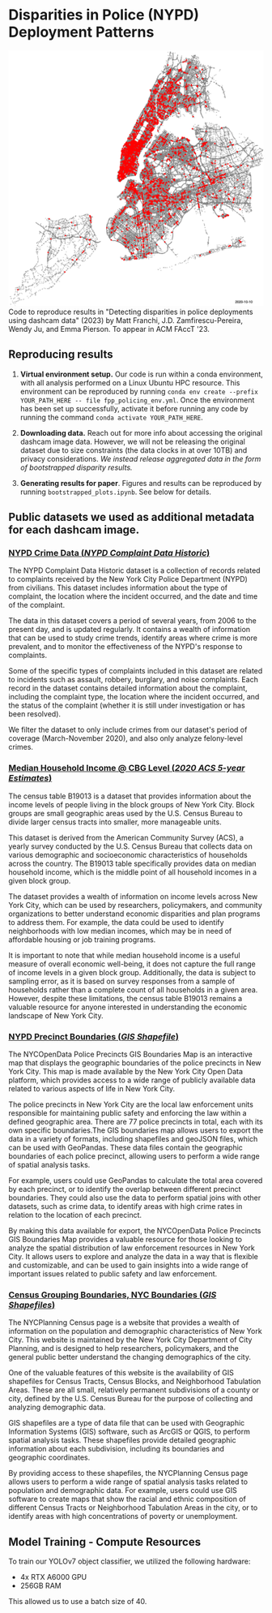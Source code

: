 # Disparities in Police (NYPD) Deployment Patterns
![Project Logo](police-presence.png)
Code to reproduce results in "Detecting disparities in police deployments using dashcam data" (2023) by Matt Franchi, J.D. Zamfirescu-Pereira, Wendy Ju, and Emma Pierson. To appear in ACM FAccT '23. 

## Reproducing results 
1. **Virtual environment setup.** Our code is run within a conda environment, with all analysis performed on a Linux Ubuntu HPC resource. This environment can be reproduced by running `conda env create --prefix YOUR_PATH_HERE -- file fpp_policing_env.yml`. Once the environment has been set up successfully, activate it before running any code by running the command `conda activate YOUR_PATH_HERE`. 

2. **Downloading data.** Reach out for more info about accessing the original dashcam image data. However, we will not be releasing the original dataset due to size constraints (the data clocks in at over 10TB) and privacy considerations. *We instead release aggregated data in the form of bootstrapped disparity results.*

3. **Generating results for paper**. Figures and results can be reproduced by running `bootstrapped_plots.ipynb`. See below for details. 


## Public datasets we used as additional metadata for each dashcam image. 
### [NYPD Crime Data (*NYPD Complaint Data Historic*)](https://data.cityofnewyork.us/Public-Safety/NYPD-Complaint-Data-Historic/qgea-i56i)
The NYPD Complaint Data Historic dataset is a collection of records related to complaints received by the New York City Police Department (NYPD) from civilians. This dataset includes information about the type of complaint, the location where the incident occurred, and the date and time of the complaint.

The data in this dataset covers a period of several years, from 2006 to the present day, and is updated regularly. It contains a wealth of information that can be used to study crime trends, identify areas where crime is more prevalent, and to monitor the effectiveness of the NYPD's response to complaints.

Some of the specific types of complaints included in this dataset are related to incidents such as assault, robbery, burglary, and noise complaints. Each record in the dataset contains detailed information about the complaint, including the complaint type, the location where the incident occurred, and the status of the complaint (whether it is still under investigation or has been resolved).

We filter the dataset to only include crimes from our dataset's period of coverage (March-November 2020), and also only analyze felony-level crimes. 

### [Median Household Income @ CBG Level (*2020 ACS 5-year Estimates*)](https://data.census.gov/table?q=B19013&g=050XX00US36005$1500000,36047$1500000,36061$1500000,36081$1500000,36085$1500000&tid=ACSDT5Y2021.B19013)
The census table B19013 is a dataset that provides information about the income levels of people living in the block groups of New York City. Block groups are small geographic areas used by the U.S. Census Bureau to divide larger census tracts into smaller, more manageable units.

This dataset is derived from the American Community Survey (ACS), a yearly survey conducted by the U.S. Census Bureau that collects data on various demographic and socioeconomic characteristics of households across the country. The B19013 table specifically provides data on median household income, which is the middle point of all household incomes in a given block group.

The dataset provides a wealth of information on income levels across New York City, which can be used by researchers, policymakers, and community organizations to better understand economic disparities and plan programs to address them. For example, the data could be used to identify neighborhoods with low median incomes, which may be in need of affordable housing or job training programs.

It is important to note that while median household income is a useful measure of overall economic well-being, it does not capture the full range of income levels in a given block group. Additionally, the data is subject to sampling error, as it is based on survey responses from a sample of households rather than a complete count of all households in a given area. However, despite these limitations, the census table B19013 remains a valuable resource for anyone interested in understanding the economic landscape of New York City.

### [NYPD Precinct Boundaries (*GIS Shapefile*)](https://data.cityofnewyork.us/Public-Safety/Police-Precincts/78dh-3ptz)
The NYCOpenData Police Precincts GIS Boundaries Map is an interactive map that displays the geographic boundaries of the police precincts in New York City. This map is made available by the New York City Open Data platform, which provides access to a wide range of publicly available data related to various aspects of life in New York City.

The police precincts in New York City are the local law enforcement units responsible for maintaining public safety and enforcing the law within a defined geographic area. There are 77 police precincts in total, each with its own specific boundaries.The GIS boundaries map allows users to export the data in a variety of formats, including shapefiles and geoJSON files, which can be used with GeoPandas. These data files contain the geographic boundaries of each police precinct, allowing users to perform a wide range of spatial analysis tasks.

For example, users could use GeoPandas to calculate the total area covered by each precinct, or to identify the overlap between different precinct boundaries. They could also use the data to perform spatial joins with other datasets, such as crime data, to identify areas with high crime rates in relation to the location of each precinct.

By making this data available for export, the NYCOpenData Police Precincts GIS Boundaries Map provides a valuable resource for those looking to analyze the spatial distribution of law enforcement resources in New York City. It allows users to explore and analyze the data in a way that is flexible and customizable, and can be used to gain insights into a wide range of important issues related to public safety and law enforcement.

### [Census Grouping Boundaries, NYC Boundaries (*GIS Shapefiles*)](https://www.nyc.gov/site/planning/data-maps/open-data/census-download-metadata.page)
The NYCPlanning Census page is a website that provides a wealth of information on the population and demographic characteristics of New York City. This website is maintained by the New York City Department of City Planning, and is designed to help researchers, policymakers, and the general public better understand the changing demographics of the city.

One of the valuable features of this website is the availability of GIS shapefiles for Census Tracts, Census Blocks, and Neighborhood Tabulation Areas. These are all small, relatively permanent subdivisions of a county or city, defined by the U.S. Census Bureau for the purpose of collecting and analyzing demographic data.

GIS shapefiles are a type of data file that can be used with Geographic Information Systems (GIS) software, such as ArcGIS or QGIS, to perform spatial analysis tasks. These shapefiles provide detailed geographic information about each subdivision, including its boundaries and geographic coordinates.

By providing access to these shapefiles, the NYCPlanning Census page allows users to perform a wide range of spatial analysis tasks related to population and demographic data. For example, users could use GIS software to create maps that show the racial and ethnic composition of different Census Tracts or Neighborhood Tabulation Areas in the city, or to identify areas with high concentrations of poverty or unemployment.



## Model Training - Compute Resources 
To train our YOLOv7 object classifier, we utilized the following hardware: 
- 4x RTX A6000 GPU
- 256GB RAM 

This allowed us to use a batch size of 40. 
